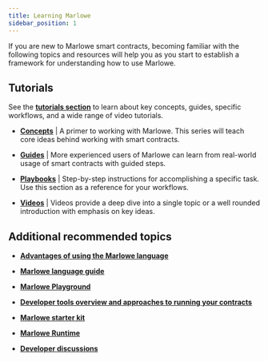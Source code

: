 ```yaml
---
title: Learning Marlowe
sidebar_position: 1
---
```


If you are new to Marlowe smart contracts, becoming familiar with the following topics and resources will help you as you start to establish a framework for understanding how to use Marlowe. 

## Tutorials

See the **[tutorials section](../../tutorials)** to learn about key concepts, guides, specific workflows, and a wide range of video tutorials. 

* **[Concepts](../../tutorials/concepts/overview)** | A primer to working with Marlowe. This series will teach core ideas behind working with smart contracts. 

* **[Guides](../../tutorials/guides/overview)** | More experienced users of Marlowe can learn from real-world usage of smart contracts with guided steps. 

* **[Playbooks](../../tutorials/playbooks/overview)** | Step-by-step instructions for accomplishing a specific task. Use this section as a reference for your workflows. 

* **[Videos](../../tutorials/videos)** | Videos provide a deep dive into a single topic or a well rounded introduction with emphasis on key ideas. 

## Additional recommended topics

* **[Advantages of using the Marlowe language](../platform-and-architecture/dsl)**

* **[Marlowe language guide](../platform-and-architecture/marlowe-language-guide)**

* **[Marlowe Playground](../developer-tools/playground)**

* **[Developer tools overview and approaches to running your contracts](../developer-tools/overview)**

* **[Marlowe starter kit](marlowe-starter-kit)**

* **[Marlowe Runtime](../developer-tools/runtime/marlowe-runtime)**

* **[Developer discussions](../support/dev-discussions)**
